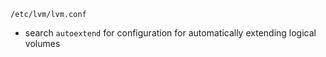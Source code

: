 `/etc/lvm/lvm.conf`

- search `autoextend` for configuration for automatically extending logical volumes
